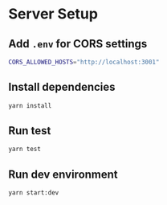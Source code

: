 # Server Setup

## Add `.env` for CORS settings

```bash
CORS_ALLOWED_HOSTS="http://localhost:3001"
```

## Install dependencies

```bash
yarn install
```

## Run test

```bash
yarn test
```

## Run dev environment

```bash
yarn start:dev
```

